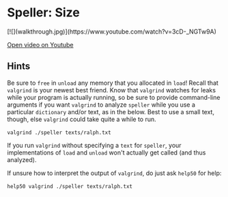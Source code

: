 # Speller: Size

<div markdown="1" class="extend">
[![](walkthrough.jpg)](https://www.youtube.com/watch?v=3cD-_NGTw9A)
</div>

[Open video on Youtube](https://www.youtube.com/watch?v=3cD-_NGTw9A)

## Hints

Be sure to `free` in `unload` any memory that you allocated in `load`! Recall that `valgrind` is your newest best friend. Know that `valgrind` watches for leaks while your program is actually running, so be sure to provide command-line arguments if you want `valgrind` to analyze `speller` while you use a particular `dictionary` and/or text, as in the below. Best to use a small text, though, else `valgrind` could take quite a while to run.

    valgrind ./speller texts/ralph.txt

If you run `valgrind` without specifying a `text` for `speller`, your implementations of `load` and `unload` won't actually get called (and thus analyzed).

If unsure how to interpret the output of `valgrind`, do just ask `help50` for help:

    help50 valgrind ./speller texts/ralph.txt

